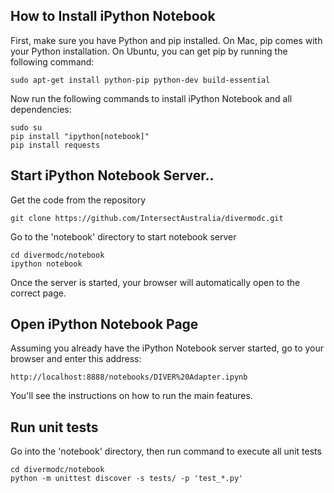 ## How to Install iPython Notebook 

First, make sure you have Python and pip installed. 
On Mac, pip comes with your Python installation. On Ubuntu, you can get pip by running the following command:
```
sudo apt-get install python-pip python-dev build-essential 
```

Now run the following commands to install iPython Notebook and all dependencies:
```
sudo su
pip install "ipython[notebook]"
pip install requests
```

## Start iPython Notebook Server..

Get the code from the repository
```
git clone https://github.com/IntersectAustralia/divermodc.git
```

Go to the 'notebook' directory to start notebook server
```
cd divermodc/notebook
ipython notebook
```

Once the server is started, your browser will automatically open to the correct page. 

## Open iPython Notebook Page 
Assuming you already have the iPython Notebook server started, go to your browser and enter this address:
```
http://localhost:8888/notebooks/DIVER%20Adapter.ipynb
```
You'll see the instructions on how to run the main features. 

## Run unit tests

Go into the 'notebook' directory, then run command to execute all unit tests

```
cd divermodc/notebook
python -m unittest discover -s tests/ -p 'test_*.py'
```
